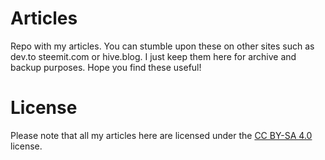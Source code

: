 # Articles

Repo with my articles. You can stumble upon these on other sites such as dev.to steemit.com or hive.blog. I just keep them here for archive and backup purposes. Hope you find these useful!

# License
Please note that all my articles here are licensed under the [CC BY-SA 4.0](https://creativecommons.org/licenses/by-sa/4.0/) license.
